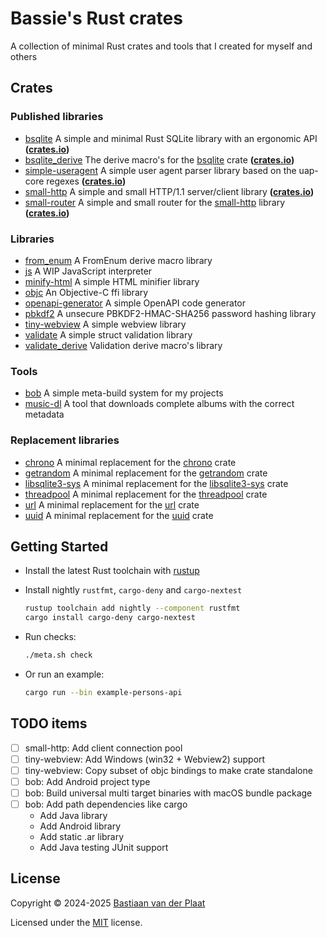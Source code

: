 # Bassie's Rust crates

A collection of minimal Rust crates and tools that I created for myself and others

## Crates

### Published libraries

-   [bsqlite](lib/bsqlite) A simple and minimal Rust SQLite library with an ergonomic API **([crates.io](https://crates.io/crates/bsqlite))**
-   [bsqlite_derive](lib/bsqlite_derive) The derive macro's for the [bsqlite](lib/bsqlite) crate **([crates.io](https://crates.io/crates/bsqlite_derive))**
-   [simple-useragent](lib/simple-useragent) A simple user agent parser library based on the uap-core regexes **([crates.io](https://crates.io/crates/simple-useragent))**
-   [small-http](lib/small-http) A simple and small HTTP/1.1 server/client library **([crates.io](https://crates.io/crates/small-http))**
-   [small-router](lib/small-router) A simple and small router for the [small-http](lib/small-http) library **([crates.io](https://crates.io/crates/small-router))**

### Libraries

-   [from_enum](lib/from_enum) A FromEnum derive macro library
-   [js](lib/js) A WIP JavaScript interpreter
-   [minify-html](lib/minify-html) A simple HTML minifier library
-   [objc](lib/objc) An Objective-C ffi library
-   [openapi-generator](lib/openapi-generator) A simple OpenAPI code generator
-   [pbkdf2](lib/pbkdf2) A unsecure PBKDF2-HMAC-SHA256 password hashing library
-   [tiny-webview](lib/tiny-webview) A simple webview library
-   [validate](lib/validate) A simple struct validation library
-   [validate_derive](lib/validate_derive) Validation derive macro's library

### Tools

-   [bob](bin/bob) A simple meta-build system for my projects
-   [music-dl](bin/music-dl) A tool that downloads complete albums with the correct metadata

### Replacement libraries

-   [chrono](lib/chrono) A minimal replacement for the [chrono](https://crates.io/crates/chrono) crate
-   [getrandom](lib/getrandom) A minimal replacement for the [getrandom](https://crates.io/crates/getrandom) crate
-   [libsqlite3-sys](lib/libsqlite3-sys) A minimal replacement for the [libsqlite3-sys](https://crates.io/crates/libsqlite3-sys) crate
-   [threadpool](lib/threadpool) A minimal replacement for the [threadpool](https://crates.io/crates/threadpool) crate
-   [url](lib/url) A minimal replacement for the [url](https://crates.io/crates/url) crate
-   [uuid](lib/uuid) A minimal replacement for the [uuid](https://crates.io/crates/uuid) crate

## Getting Started

-   Install the latest Rust toolchain with [rustup](https://rustup.rs/)
-   Install nightly `rustfmt`, `cargo-deny` and `cargo-nextest`

    ```sh
    rustup toolchain add nightly --component rustfmt
    cargo install cargo-deny cargo-nextest
    ```

-   Run checks:

    ```sh
    ./meta.sh check
    ```

-   Or run an example:

    ```sh
    cargo run --bin example-persons-api
    ```

## TODO items

-   [ ] small-http: Add client connection pool
-   [ ] tiny-webview: Add Windows (win32 + Webview2) support
-   [ ] tiny-webview: Copy subset of objc bindings to make crate standalone
-   [ ] bob: Add Android project type
-   [ ] bob: Build universal multi target binaries with macOS bundle package
-   [ ] bob: Add path dependencies like cargo
    -   Add Java library
    -   Add Android library
    -   Add static .ar library
    -   Add Java testing JUnit support

## License

Copyright © 2024-2025 [Bastiaan van der Plaat](https://github.com/bplaat)

Licensed under the [MIT](LICENSE) license.
